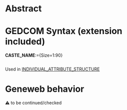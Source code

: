 ﻿# Abstract

# GEDCOM Syntax (extension included)

**CASTE_NAME**:={Size=1:90}
<pre>
</pre>
Used in <a href=Ged.INDIVIDUAL_ATTRIBUTE_STRUCTURE>INDIVIDUAL_ATTRIBUTE_STRUCTURE</a><br />

# Geneweb behavior


:warning: to be continued/checked

